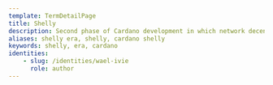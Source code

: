 ```yaml
---
template: TermDetailPage
title: Shelly
description: Second phase of Cardano development in which network decentralization will be delivered.
aliases: shelly era, shelly, cardano shelly
keywords: shelly, era, cardano
identities: 
    - slug: /identities/wael-ivie
      role: author
---
```


